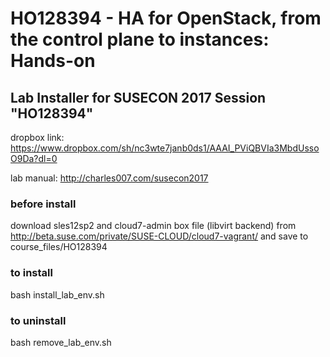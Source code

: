# HO128394 - HA for OpenStack, from the control plane to instances: Hands-on

## Lab Installer for SUSECON 2017 Session "HO128394"
dropbox link: https://www.dropbox.com/sh/nc3wte7janb0ds1/AAAI_PViQBVIa3MbdUssoO9Da?dl=0

lab manual: http://charles007.com/susecon2017

### before install
download sles12sp2 and cloud7-admin box file (libvirt backend) from http://beta.suse.com/private/SUSE-CLOUD/cloud7-vagrant/ and save to course_files/HO128394

### to install

bash install_lab_env.sh

### to uninstall

bash remove_lab_env.sh
